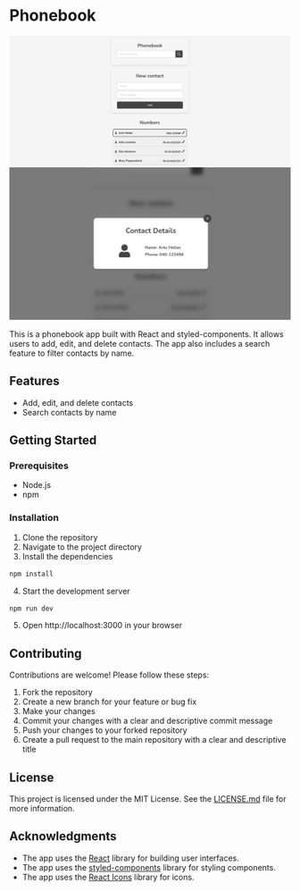 # Phonebook

![Phonebook app preview](./src/assets/phonebook_preview.png)
![Contact details preview](./src/assets/contact_details_preview.png)

This is a phonebook app built with React and styled-components. It allows users to add, edit, and delete contacts. The app also includes a search feature to filter contacts by name.

## Features

- Add, edit, and delete contacts
- Search contacts by name

## Getting Started

### Prerequisites

- Node.js
- npm

### Installation

1. Clone the repository
2. Navigate to the project directory
3. Install the dependencies

```bash
npm install
```

4. Start the development server

```bash
npm run dev
```

5. Open http://localhost:3000 in your browser

## Contributing

Contributions are welcome! Please follow these steps:

1. Fork the repository
2. Create a new branch for your feature or bug fix
3. Make your changes
4. Commit your changes with a clear and descriptive commit message
5. Push your changes to your forked repository
6. Create a pull request to the main repository with a clear and descriptive title

## License

This project is licensed under the MIT License. See the [LICENSE.md](LICENSE.md) file for more information.

## Acknowledgments

- The app uses the [React](https://reactjs.org/) library for building user interfaces.
- The app uses the [styled-components](https://styled-components.com/) library for styling components.
- The app uses the [React Icons](https://react-icons.github.io/react-icons/) library for icons.
